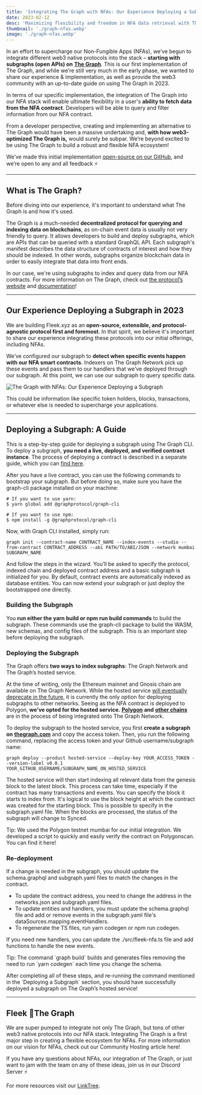 ```yaml
---
title: 'Integrating The Graph with NFAs: Our Experience Deploying a Subgraph.'
date: 2023-02-12
desc: 'Maximizing flexibility and freedom in NFA data retrieval with The Graph.'
thumbnail: './graph-nfas.webp'
image: './graph-nfas.webp'
---
```


In an effort to supercharge our Non-Fungible Apps (NFAs), we’ve begun to integrate different web3 native protocols into the stack – **starting with subgraphs (open APIs) on** [**The Graph**](https://thegraph.com/). This is our first implementation of The Graph, and while we’re still very much in the early phase, we wanted to share our experience & implementation, as well as provide the web3 community with an up-to-date guide on using The Graph in 2023.

In terms of our specific implementation, the integration of The Graph into our NFA stack will enable ultimate flexibility in a user's **ability to fetch data from the NFA contract**. Developers will be able to query and filter information from our NFA contract.

From a developer perspective, creating and implementing an alternative to The Graph would have been a massive undertaking and, **with how web3-optimized The Graph is,** would surely be subpar. We’re beyond excited to be using The Graph to build a robust and flexible NFA ecosystem!

We’ve made this initial implementation [open-source on our GitHub](https://github.com/fleekxyz/non-fungible-apps), and we’re open to any and all feedback ⚡

---

## What is The Graph?

Before diving into our experience, it's important to understand what The Graph is and how it's used.

The Graph is a much-needed **decentralized protocol for querying and indexing data on blockchains**, as on-chain event data is usually not very friendly to query. It allows developers to build and deploy subgraphs, which are APIs that can be queried with a standard GraphQL API. Each subgraph's manifest describes the data structure of contracts of interest and how they should be indexed. In other words, subgraphs organize blockchain data in order to easily integrate that data into front ends.

In our case, we're using subgraphs to index and query data from our NFA contracts. For more information on The Graph, check out [the protocol’s website](http://thegraph.com/) and [documentation](https://thegraph.com/docs)!

---

## Our Experience Deploying a Subgraph in 2023

We are building Fleek.xyz as an **open-source, extensible, and protocol-agnostic protocol first and foremost**. In that spirit, we believe it's important to share our experience integrating these protocols into our initial offerings, including NFAs.

We’ve configured our subgraph to **detect when specific events happen with our NFA smart contracts**. Indexers on The Graph Network pick up these events and pass them to our handlers that we’ve deployed through our subgraph. At this point, we can use our subgraph to query specific data.

![The Graph with NFAs: Our Experience Deploying a Subgraph](https://storage.fleek.ooo/fleek-team-bucket/Blogs/nfainfra.webp)

This could be information like specific token holders, blocks, transactions, or whatever else is needed to supercharge your applications.

---

## Deploying a Subgraph: A Guide

This is a step-by-step guide for deploying a subgraph using The Graph CLI. To deploy a subgraph, **you need a live, deployed, and verified contract instance**. The process of deploying a contract is described in a separate guide, which you can [find here](https://github.com/fleekxyz/non-fungible-apps/tree/main#-deployment).

After you have a live contract, you can use the following commands to bootstrap your subgraph. But before doing so, make sure you have the graph-cli package installed on your machine:

    # If you want to use yarn:
    $ yarn global add @graphprotocol/graph-cli

    # If you want to use npm:
    $ npm install -g @graphprotocol/graph-cli

Now, with Graph CLI installed, simply run:

    graph init --contract-name CONTRACT_NAME --index-events --studio --from-contract CONTRACT_ADDRESS --abi PATH/TO/ABI/JSON --network mumbai SUBGRAPH_NAME

And follow the steps in the wizard. You’ll be asked to specify the protocol, indexed chain and deployed contract address and a basic subgraph is initialized for you. By default, contract events are automatically indexed as database entities. You can now extend your subgraph or just deploy the bootstrapped one directly.

### Building the Subgraph

You **run either the yarn build or npm run build commands** to build the subgraph. These commands use the graph-cli package to build the WASM, new schemas, and config files of the subgraph. This is an important step before deploying the subgraph.

### Deploying the Subgraph

The Graph offers **two ways to index subgraphs**: The Graph Network and The Graph’s hosted service.

At the time of writing, only the Ethereum mainnet and Gnosis chain are available on The Graph Network. While the hosted service [will eventually deprecate in the future](https://thegraph.com/blog/transitioning-to-decentralized-graph-network/), it is currently the only option for deploying subgraphs to other networks. Seeing as the NFA contract is deployed to Polygon, **we’ve opted for the hosted service.** [**Polygon**](https://twitter.com/graphprotocol/status/1598287276618182656) **and** [**other chains**](https://twitter.com/graphprotocol/status/1615772852745027594) are in the process of being integrated onto The Graph Network.

To deploy the subgraph to the hosted service, you first **create a subgraph on** [**thegraph.com**](https://thegraph.com/) and copy the access token. Then, you run the following command, replacing the access token and your Github username/subgraph name:

    graph deploy --product hosted-service --deploy-key YOUR_ACCESS_TOKEN --version-label v0.0.1 YOUR_GITHUB_USERNAME/SUBGRAPH_NAME_ON_HOSTED_SERVICE

The hosted service will then start indexing all relevant data from the genesis block to the latest block. This process can take time, especially if the contract has many transactions and events. You can specify the block it starts to index from. It's logical to use the block height at which the contract was created for the starting block. This is possible to specify in the subgraph.yaml file. When the blocks are processed, the status of the subgraph will change to Synced.

Tip: We used the Polygon testnet mumbai for our initial integration. We developed a script to quickly and easily verify the contract on Polygonscan. You can find it here!

### Re-deployment

If a change is needed in the subgraph, you should update the schema.graphql and subgraph.yaml files to match the changes in the contract.

- To update the contract address, you need to change the address in the networks.json and subgraph.yaml files.
- To update entities and handlers, you must update the schema.graphql file and add or remove events in the subgraph.yaml file's dataSources.mapping.eventHandlers.
- To regenerate the TS files, run yarn codegen or npm run codegen.

If you need new handlers, you can update the ./src/fleek-nfa.ts file and add functions to handle the new events.

Tip: The command \`graph build\` builds and generates files removing the need to run \`yarn codegen\` each time you change the schema.

After completing all of these steps, and re-running the command mentioned in the \`Deploying a Subgraph\` section, you should have successfully deployed a subgraph on The Graph’s hosted service!

---

## Fleek 🤝The Graph

We are super pumped to integrate not only The Graph, but tons of other web3 native protocols into our NFA stack. Integrating The Graph is a first major step in creating a flexible ecosystem for NFAs. For more information on our vision for NFAs, check out our Community Hosting article here!

If you have any questions about NFAs, our integration of The Graph, or just want to jam with the team on any of these ideas, join us in our Discord Server ⚡

For more resources visit our [LinkTree](https://linktr.ee/fleek).
